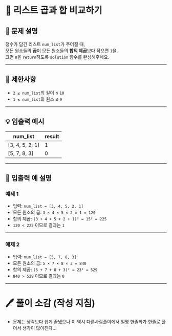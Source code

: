 # 📘 리스트 곱과 합 비교하기

## 📌 문제 설명
정수가 담긴 리스트 `num_list`가 주어질 때,  
모든 원소들의 **곱**이 모든 원소들의 **합의 제곱**보다 작으면 `1`을,  
크면 `0`을 `return`하도록 `solution` 함수를 완성해주세요.

---

## 📏 제한사항
- `2 ≤ num_list`의 길이 ≤ `10`  
- `1 ≤ num_list`의 원소 ≤ `9`

---

## 💡 입출력 예시

| num_list       | result |
|----------------|--------|
| [3, 4, 5, 2, 1] | 1 |
| [5, 7, 8, 3]   | 0 |

---

## 📝 입출력 예 설명

### 예제 1
- 입력: `num_list = [3, 4, 5, 2, 1]`  
- 모든 원소의 곱: `3 × 4 × 5 × 2 × 1 = 120`  
- 합의 제곱: `(3 + 4 + 5 + 2 + 1)² = 15² = 225`  
- `120 < 225` 이므로 결과는 `1`

---

### 예제 2
- 입력: `num_list = [5, 7, 8, 3]`  
- 모든 원소의 곱: `5 × 7 × 8 × 3 = 840`  
- 합의 제곱: `(5 + 7 + 8 + 3)² = 23² = 529`  
- `840 > 529` 이므로 결과는 `0`

---

# 🖊️ 풀이 소감 (작성 지침)
- 문제는 생각보다 쉽게 끝냈으나 이 역시 다른사람풀이에서 일명 한줄좌가 한줄로 풀어서 생각이 많아진다...

